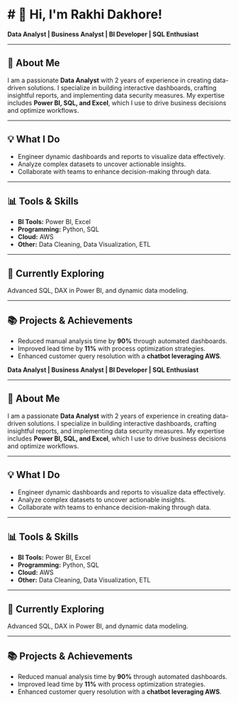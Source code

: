 
# # 👋 Hi, I'm Rakhi Dakhore!
 **Data Analyst | Business Analyst | BI Developer | SQL Enthusiast**

---

## 🚀 About Me
I am a passionate **Data Analyst** with 2 years of experience in creating data-driven solutions. I specialize in building interactive dashboards, crafting insightful reports, and implementing data security measures. My expertise includes **Power BI, SQL, and Excel**, which I use to drive business decisions and optimize workflows.

---

## 💡 What I Do
- Engineer dynamic dashboards and reports to visualize data effectively.  
- Analyze complex datasets to uncover actionable insights.  
- Collaborate with teams to enhance decision-making through data.

---

## 📊 Tools & Skills
- **BI Tools:** Power BI, Excel  
- **Programming:** Python, SQL  
- **Cloud:** AWS  
- **Other:** Data Cleaning, Data Visualization, ETL  

---

## 🌱 Currently Exploring
Advanced SQL, DAX in Power BI, and dynamic data modeling.

---

## 📚 Projects & Achievements
- Reduced manual analysis time by **90%** through automated dashboards.  
- Improved lead time by **11%** with process optimization strategies.  
- Enhanced customer query resolution with a **chatbot leveraging AWS**.


 **Data Analyst | Business Analyst | BI Developer | SQL Enthusiast**

---

## 🚀 About Me
I am a passionate **Data Analyst** with 2 years of experience in creating data-driven solutions. I specialize in building interactive dashboards, crafting insightful reports, and implementing data security measures. My expertise includes **Power BI, SQL, and Excel**, which I use to drive business decisions and optimize workflows.

---

## 💡 What I Do
- Engineer dynamic dashboards and reports to visualize data effectively.  
- Analyze complex datasets to uncover actionable insights.  
- Collaborate with teams to enhance decision-making through data.

---

## 📊 Tools & Skills
- **BI Tools:** Power BI, Excel  
- **Programming:** Python, SQL  
- **Cloud:** AWS  
- **Other:** Data Cleaning, Data Visualization, ETL  

---

## 🌱 Currently Exploring
Advanced SQL, DAX in Power BI, and dynamic data modeling.

---

## 📚 Projects & Achievements
- Reduced manual analysis time by **90%** through automated dashboards.  
- Improved lead time by **11%** with process optimization strategies.  
- Enhanced customer query resolution with a **chatbot leveraging AWS**.

